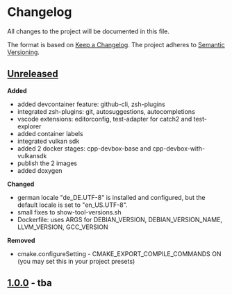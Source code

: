 # Changelog

All changes to the project will be documented in this file.

The format is based on [Keep a Changelog](https://keepachangelog.com/en/1.0.0/).
The project adheres to [Semantic Versioning](https://semver.org/spec/v2.0.0.html).

## [Unreleased]

**Added**

- added devcontainer feature: github-cli, zsh-plugins
- integrated zsh-plugins: git, autosuggestions, autocompletions
- vscode extensions: editorconfig, test-adapter for catch2 and test-explorer
- added container labels
- integrated vulkan sdk
- added 2 docker stages: cpp-devbox-base and cpp-devbox-with-vulkansdk
- publish the 2 images
- added doxygen

**Changed**

- german locale "de_DE.UTF-8" is installed and configured, but the default locale is set to "en_US.UTF-8".
- small fixes to show-tool-versions.sh
- Dockerfile: uses ARGS for DEBIAN_VERSION, DEBIAN_VERSION_NAME, LLVM_VERSION, GCC_VERSION

**Removed**

- cmake.configureSetting - CMAKE_EXPORT_COMPILE_COMMANDS ON (you may set this in your project presets)


## [1.0.0] - tba

<!-- Backlinks -->

[unreleased]: https://github.com/jakoch/cpp-devbox/compare/v1.2.0...HEAD
[1.0.0]: https://github.com/jakoch/cpp-devbox/releases/tag/v1.0.0

